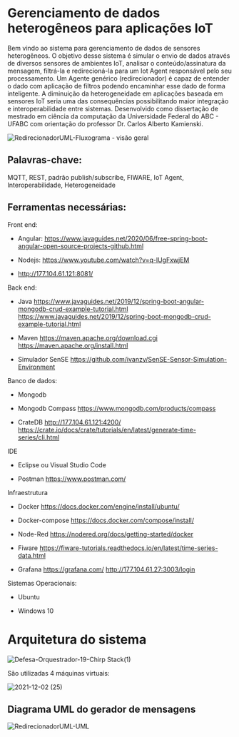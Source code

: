# Gerenciamento de dados heterogêneos para aplicações IoT

   Bem vindo ao sistema para gerenciamento de dados de sensores heterogêneos. O objetivo desse sistema é simular o envio de dados através de diversos sensores de ambientes IoT, analisar o conteúdo/assinatura da mensagem, filtrá-la e redirecioná-la para um Iot Agent responsável pelo seu processamento. Um Agente genérico (redirecionador) é capaz de entender o dado com aplicação de filtros podendo encaminhar esse dado de forma inteligente. A diminuição da heterogeneidade em aplicações baseada em sensores IoT seria uma das consequências possibilitando maior integração e interoperabilidade entre sistemas. Desenvolvido como dissertação de mestrado em ciência da computação da Universidade Federal do ABC - UFABC com orientação do professor Dr. Carlos Alberto Kamienski.

![RedirecionadorUML-Fluxograma - visão geral](https://user-images.githubusercontent.com/9336800/130318257-c049071a-a01c-427f-8f97-8fb306f4c0bb.jpg)

## Palavras-chave: 
MQTT, REST, padrão publish/subscribe, FIWARE, IoT Agent, Interoperabilidade, Heterogeneidade

## Ferramentas necessárias:

Front end: 

* Angular: https://www.javaguides.net/2020/06/free-spring-boot-angular-open-source-projects-github.html

* Nodejs: https://www.youtube.com/watch?v=q-lUgFxwjEM
* http://177.104.61.121:8081/

Back end:

* Java
https://www.javaguides.net/2019/12/spring-boot-angular-mongodb-crud-example-tutorial.html
https://www.javaguides.net/2019/12/spring-boot-mongodb-crud-example-tutorial.html

* Maven
https://maven.apache.org/download.cgi
https://maven.apache.org/install.html

* Simulador SenSE
https://github.com/ivanzy/SenSE-Sensor-Simulation-Environment

Banco de dados:

* Mongodb

* Mongodb Compass
https://www.mongodb.com/products/compass

* CrateDB
http://177.104.61.121:4200/
https://crate.io/docs/crate/tutorials/en/latest/generate-time-series/cli.html

IDE

* Eclipse ou Visual Studio Code

* Postman
https://www.postman.com/


Infraestrutura

* Docker
https://docs.docker.com/engine/install/ubuntu/

* Docker-compose
https://docs.docker.com/compose/install/

* Node-Red
https://nodered.org/docs/getting-started/docker

* Fiware
https://fiware-tutorials.readthedocs.io/en/latest/time-series-data.html

* Grafana
https://grafana.com/
http://177.104.61.27:3003/login

Sistemas Operacionais:

* Ubuntu

* Windows 10


# Arquitetura do sistema

![Defesa-Orquestrador-19-Chirp Stack(1)](https://user-images.githubusercontent.com/9336800/144475643-184a1720-4640-4b8d-8dfa-2026b0f146ba.jpg)


São utilizadas 4 máquinas virtuais:

![2021-12-02 (25)](https://user-images.githubusercontent.com/9336800/144474057-1c936918-f8dd-455f-8576-7152fce4a203.png)


## Diagrama UML do gerador de mensagens

![RedirecionadorUML-UML](https://user-images.githubusercontent.com/9336800/144477559-e7dc43d9-5f26-4b92-a17c-1ba5c852e3e3.jpg)

